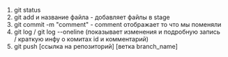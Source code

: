1. git status 
2. git add и название файла - добавляет файлы в stage
3. git commit -m "comment" - comment отображает то что мы поменяли
4. git log / git log --oneline (показывает изменения и подробную запись / краткую инфу о комитах id и комментарий)
5. git push [ссылка на репозиторий] [ветка branch_name]
